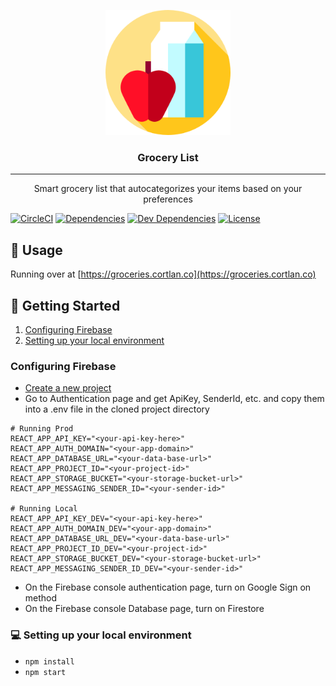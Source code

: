 <p align="center">
  <a href="" rel="noopener">
 <img width=200px height=200px src="./public/favicon.png" alt="Project logo"></a>
</p>

<h3 align="center">Grocery List</h3>

---

<p align="center"> Smart grocery list that autocategorizes your items based on your preferences
    <br> 
</p>

[![CircleCI](https://circleci.com/gh/cortl/grocery-list.svg?style=svg)](https://circleci.com/gh/cortl/grocery-list)
[![Dependencies](https://img.shields.io/david/cortl/grocery-list.svg)](https://david-dm.org/cortl/grocery-list)
[![Dev Dependencies](https://img.shields.io/david/dev/cortl/grocery-list.svg)](https://david-dm.org/cortl/grocery-list?type=dev)
[![License](https://img.shields.io/github/license/cortl/grocery-list.svg)](/LICENSE)

## 🚀 Usage

Running over at [https://groceries.cortlan.co](https://groceries.cortlan.co)

## 🔧 Getting Started
1. [Configuring Firebase](#configuring-firebase)
2. [Setting up your local environment](#setting-up-your-local-environment)

### Configuring Firebase
- [Create a new project](https://console.firebase.google.com)
- Go to Authentication page and get ApiKey, SenderId, etc. and copy them into a .env file in the cloned project directory

```dotenv
# Running Prod
REACT_APP_API_KEY="<your-api-key-here>"
REACT_APP_AUTH_DOMAIN="<your-app-domain>"
REACT_APP_DATABASE_URL="<your-data-base-url>"
REACT_APP_PROJECT_ID="<your-project-id>"
REACT_APP_STORAGE_BUCKET="<your-storage-bucket-url>"
REACT_APP_MESSAGING_SENDER_ID="<your-sender-id>"

# Running Local
REACT_APP_API_KEY_DEV="<your-api-key-here>"
REACT_APP_AUTH_DOMAIN_DEV="<your-app-domain>"
REACT_APP_DATABASE_URL_DEV="<your-data-base-url>"
REACT_APP_PROJECT_ID_DEV="<your-project-id>"
REACT_APP_STORAGE_BUCKET_DEV="<your-storage-bucket-url>"
REACT_APP_MESSAGING_SENDER_ID_DEV="<your-sender-id>"
```

- On the Firebase console authentication page, turn on Google Sign on method
- On the Firebase console Database page, turn on Firestore

### 💻  Setting up your local environment
- `npm install`
- `npm start`
